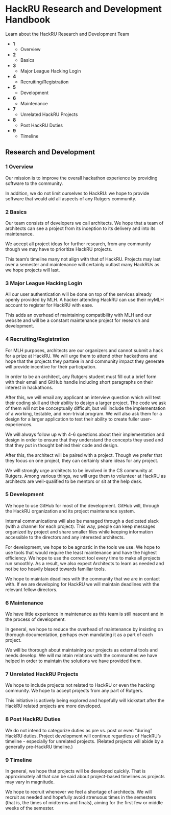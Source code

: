# HackRU Research and Development Handbook
Learn about the HackRU Research and Development Team

* **1** 
  * Overview
* **2**
  * Basics
* **3** 
  * Major League Hacking Login
* **4** 
  * Recruiting/Registration
* **5** 
  * Development
* **6** 
  * Maintenance
* **7** 
  * Unrelated HackRU Projects
* **8** 
  * Post HackRU Duties
* **9** 
  * Timeline



## Research and Development

### 1 Overview

Our mission is to improve the overall hackathon experience by providing software to the community.

In addition, we do not limit ourselves to HackRU: we hope to provide software that would aid all aspects of any Rutgers community.

### 2 Basics

Our team consists of developers we call architects. We hope that a team of architects can see a project from its inception to its delivery and into its maintenance.

We accept all project ideas for further research, from any community though we may have to prioritize HackRU projects.

This team’s timeline many not align with that of HackRU. Projects may last over a semester and maintenance will certainly outlast many HackRUs as we hope projects will last.

### 3 Major League Hacking Login
All our user authentication will be done on top of the services already openly provided by MLH. A hacker attending HackRU can use their myMLH account to register for HackRU with ease.

This adds an overhead of maintaining compatibility with MLH and our website and will be a constant maintenance project for research and development.

### 4 Recruiting/Registration

For MLH purposes, architects are our organizers and cannot submit a hack for a prize at HackRU. We will urge them to attend other hackathons and hope that the projects they partake in and community impact they generate will provide incentive for their participation.

In order to be an architect, any Rutgers student must fill out a brief form with their email and GitHub handle including short paragraphs on their interest in hackathons.

After this, we will email any applicant an interview question which will test their coding skill and their ability to design a larger project. The code we ask of them will not be conceptually difficult, but will include the implementation of a working, testable, and non-trivial program. We will also ask them for a design for a larger application to test their ability to create fuller user-experiences.

We will always follow up with 4-6 questions about their implementation and design in order to ensure that they understand the concepts they used and that they put in thought behind their code and design.

After this, the architect will be paired with a project. Though we prefer that they focus on one project, they can certainly share ideas for any project.

We will strongly urge architects to be involved in the CS community at Rutgers. Among various things, we will urge them to volunteer at HackRU as architects are well-qualified to be mentors or sit at the help desk.

### 5 Development

We hope to use GitHub for most of the development. GitHub will, through the HackRU organization and its project maintenance system.

Internal communications will also be managed through a dedicated slack (with a channel for each project). This way, people can keep messages organized by project and share smaller files while keeping information accessible to the directors and any interested architects.

For development, we hope to be agnostic in the tools we use. We hope to use tools that would require the least maintenance and have the highest efficiency. We hope to use the correct tool every time to make all projects run smoothly. As a result, we also expect Architects to learn as needed and not be too heavily biased towards familiar tools.

We hope to maintain deadlines with the community that we are in contact with. If we are developing for HackRU we will maintain deadlines with the relevant fellow directors.

### 6 Maintenance

We have little experience in maintenance as this team is still nascent and in the process of development.

In general, we hope to reduce the overhead of maintenance by insisting on thorough documentation, perhaps even mandating it as a part of each project.

We will be thorough about maintaining our projects as external tools and needs develop. We will maintain relations with the communities we have helped in order to maintain the solutions we have provided them.

### 7 Unrelated HackRU Projects

We hope to include projects not related to HackRU or even the hacking community. We hope to accept projects from any part of Rutgers.

This initiative is actively being explored and hopefully will kickstart after the HackRU related projects are more developed.

### 8 Post HackRU Duties

We do not intend to categorize duties as pre vs. post or even “during” HackRU duties. Project development will continue regardless of HackRU’s timeline - especially for unrelated projects. (Related projects will abide by a generally pre-HackRU timeline.)

### 9 Timeline

In general, we hope that projects will be developed quickly. That is approximately all that can be said about project-based timelines as projects may vary in magnitude.

We hope to recruit whenever we feel a shortage of architects. We will recruit as needed and hopefully avoid strenuous times in the semesters (that is, the times of midterms and finals), aiming for the first few or middle weeks of the semester.
